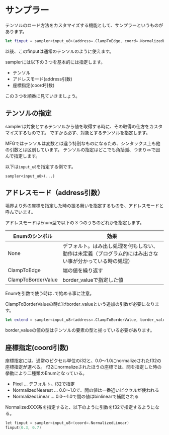 # サンプラー

テンソルのロード方法をカスタマイズする機能として、サンプラーというものがあります。

```swift
let finput = sampler<input_u8>(address=.ClampToEdge, coord=.NormalizedLinear)
```

以後、このfinputは通常のテンソルのように使えます。

samplerには以下の３つを基本的には指定します。

- テンソル
- アドレスモード(address引数)
- 座標指定(coord引数)

この３つを順番に見ていきましょう。

## テンソルの指定

samplerは対象とするテンソルから値を取得する時に、その取得の仕方をカスタマイズするものです。
ですから必ず、対象とするテンソルを指定します。

MFGではテンソルは変数とは違う特別なものになるため、シンタックス上も他の引数とは区別しています。
テンソルの指定はどこでも角括弧、つまり`<>`で囲んで指定します。

以下は`input_u8`を指定する例です。

```
sampler<input_u8>(...)
```

## アドレスモード（address引数）

境界より外の座標を指定した時の振る舞いを指定するものを、アドレスモードと呼んでいます。

アドレスモードはEnum型で以下の３つのうちのどれかを指定します。

| Enumのシンボル | 効果 |
| ---- | ---- |
| None | デフォルト。はみ出し処理を何もしない、動作は未定義（プログラム的にはみ出さない事が分かっている時の処理） |
| ClampToEdge | 端の値を繰り返す |
| ClampToBorderValue | border_valueで指定した値 |

Enumを引数で使う時は`.`で始める事に注意。

ClampToBorderValueの時だけborder_valueという追加の引数が必要になります。

```swift
let extend = sampler<input_u8>(address=.ClampToBorderValue, border_value=u8[0, 0, 0, 0])
```

border_valueの値の型はテンソルの要素の型と揃っている必要があります。

## 座標指定(coord引数)

座標指定には、通常のピクセル単位のi32と、0.0〜1.0にnormalizeされたf32の座標指定が選べる。
f32にnormalizeされたほうの座標では、間を指定した時の挙動により二種類のEnumとなっている。

- Pixel …  デフォルト。i32で指定
- NormalizedNearest … 0.0〜1.0で、間の値は一番近いピクセルが使われる
- NormalizedLinear … 0.0〜1.0で間の値はbinlinearで補間される

NormalizedXXX系を指定すると、以下のように引数をf32で指定するようになる。

```cpp
let finput = sampler<input_u8>(coord=.NormalizedLinear)
finput(0.3, 0.7)
```
